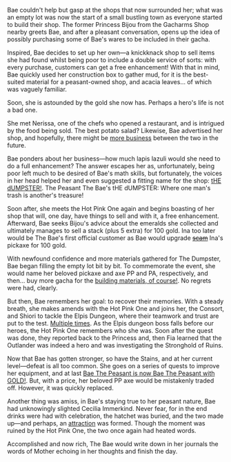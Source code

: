 Bae couldn't help but gasp at the shops that now surrounded her; what was an empty lot was now the start of a small bustling town as everyone started to build their shop. The former Princess Bijou from the Gacharms Shop nearby greets Bae, and after a pleasant conversation, opens up the idea of possibly purchasing some of Bae's wares to be included in their gacha. 

Inspired, Bae decides to set up her own—a knickknack shop to sell items she had found whilst being poor to include a double service of sorts: with every purchase, customers can get a free enhancement! With that in mind, Bae quickly used her construction box to gather mud, for it is the best-suited material for a peasant-owned shop, and acacia leaves... of which was vaguely familiar. 

Soon, she is astounded by the gold she now has. Perhaps a hero's life is not a bad one.

She met Nerissa, one of the chefs who opened a restaurant, and is intrigued by the food being sold. The best potato salad? Likewise, Bae advertised her shop, and hopefully, there might be [more business](https://youtu.be/Tiq2wmF-NfQ?t=1125) between the two in the future.

Bae ponders about her business—how much lapis lazuli would she need to do a full enhancement? The answer escapes her as, unfortunately, being poor left much to be desired of Bae's math skills, but fortunately, the voices in her head helped her and even suggested a fitting name for the shop: [tHE dUMPSTER!](https://youtu.be/Tiq2wmF-NfQ?t=1764). The Peasant The Bae's tHE dUMPSTER: Where one man's trash is another's treasure!

Soon after, she meets the Hot Pink One again and begins boasting of her shop that will, one day, have things to sell and with it, a free enhancement. Afterward, Bae seeks Bijou's advice about the emeralds she collected and ultimately manages to sell a stack (plus 5 extra) for 100 gold. Ina too later would be The Bae's first official customer as Bae would upgrade [~~scam~~](https://youtu.be/Tiq2wmF-NfQ?t=2714) Ina's pickaxe for 100 gold.

With newfound confidence and more materials gathered for The Dumpster, Bae began filling the empty lot bit by bit. To commemorate the event, she would name her beloved pickaxe and axe PP and PA, respectively, and then... buy more gacha for the [building materials, of course!](https://youtu.be/Tiq2wmF-NfQ?t=3602). No regrets were had, clearly.

But then, Bae remembers her goal: to recover their memories. With a steady breath, she makes amends with the Hot Pink One and joins her, the Consort, and Shiori to tackle the Elpis Dungeon, where their teamwork and trust are put to the test. [Multiple times](https://youtu.be/Tiq2wmF-NfQ?t=6308). As the Elpis dungeon boss falls before our heroes, the Hot Pink One remembers who she was. Soon after the quest was done, they reported back to the Princess and, then Fia learned that the Outlander was indeed a hero and was investigating the Stronghold of Ruins.

Now that Bae has gotten stronger, so have the Stains, and at her current level—defeat is all too common. She goes on a series of quests to improve her equipment, and at last [Bae The Peasant is now Bae The Peasant with GOLD!](https://youtu.be/Tiq2wmF-NfQ?t=9443). But, with a price, her beloved PP axe would be mistakenly traded off. However, it was quickly replaced.

Another thing was amiss, in Bae's staying true to her peasant nature, Bae had unknowingly slighted Cecilia Immerkind. Never fear, for in the end drinks were had with celebration, the hatchet was buried, and the two made up—and perhaps, an [attraction](https://youtu.be/Tiq2wmF-NfQ?t=10425) was formed. Though the moment was ruined by the Hot Pink One, the two once again had heated words.

Accomplished and now rich, The Bae would write down in her journals the words of Mother echoing in her thoughts and finish the day.